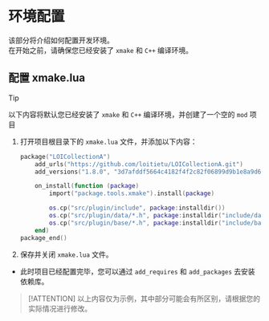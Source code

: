 # 环境配置

该部分将介绍如何配置开发环境。  
在开始之前，请确保您已经安装了 `xmake` 和 `C++` 编译环境。  

## 配置 xmake.lua

> [!TIP]
> 以下内容将默认您已经安装了 `xmake` 和 `C++` 编译环境，并创建了一个空的 `mod` 项目

1. 打开项目根目录下的 `xmake.lua` 文件，并添加以下内容：

    ```lua
    package("LOICollectionA")
        add_urls("https://github.com/loitietu/LOICollectionA.git")
        add_versions("1.8.0", "3d7afddf5664c4182f4f2c82f06899d9b1e8a9d6")

        on_install(function (package)
            import("package.tools.xmake").install(package)

            os.cp("src/plugin/include", package:installdir())
            os.cp("src/plugin/data/*.h", package:installdir("include/data"))
            os.cp("src/plugin/base/*.h", package:installdir("include/base"))
        end)
    package_end()
    ```

2. 保存并关闭 `xmake.lua` 文件。

- 此时项目已经配置完毕，您可以通过 `add_requires` 和 `add_packages` 去安装依赖库。

> [!ATTENTION]
> 以上内容仅为示例，其中部分可能会有所区别，请根据您的实际情况进行修改。

